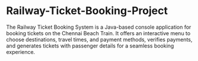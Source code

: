 # Railway-Ticket-Booking-Project
The Railway Ticket Booking System is a Java-based console application for booking tickets on the Chennai Beach Train. It offers an interactive menu to choose destinations, travel times, and payment methods, verifies payments, and generates tickets with passenger details for a seamless booking experience.
